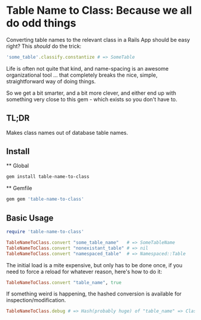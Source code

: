 Table Name to Class: Because we all do odd things
=================================================

Converting table names to the relevant class in a Rails App should be easy
right? This _should_ do the trick:
```ruby
'some_table'.classify.constantize # => SomeTable
```

Life is often not quite that kind, and name-spacing is an awesome organizational
tool ... that completely breaks the nice, simple, straightforward way of doing
things.

So we get a bit smarter, and a bit more clever, and either end up with something
very close to this gem - which exists so you don't have to.

TL;DR
-----

Makes class names out of database table names.

Install
-------

** Global
```bash
gem install table-name-to-class
```

** Gemfile
```ruby
gem gem 'table-name-to-class'
```

Basic Usage
-----------

```ruby
require 'table-name-to-class'
```

```ruby
TableNameToClass.convert "some_table_name"   # => SomeTableName
TableNameToClass.convert "nonexistant_table" # => nil
TableNameToClass.convert "namespaced_table"  # => Namespaced::Table
```

The initial load is a mite expensive, but only has to be done once, if you need
to force a reload for whatever reason, here's how to do it:

```ruby
TableNameToClass.convert "table_name", true
```

If something weird is happening, the hashed conversion is available for
inspection/modification.

```ruby
TableNameToClass.debug # => Hash(probably huge) of "table_name" => ClassConstant
```
